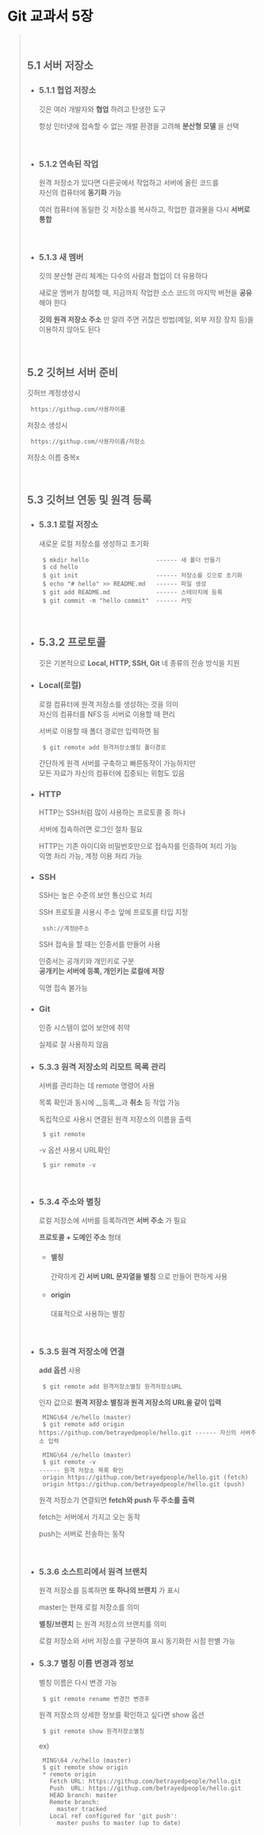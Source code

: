 Git 교과서 5장
=============     
 
> <br>
> 
> ## 5.1 서버 저장소
> 
> + ### 5.1.1 협업 저장소
>  
>      깃은 여러 개발자와 __협업__ 하려고 탄생한 도구
>     
>      항상 인터넷에 접속할 수 없는 개발 환경을 고려해 __분산형 모델__ 을 선택             
> <br>
>            
> + ### 5.1.2 연속된 작업
>
>      원격 저장소가 있다면 다른곳에서 작업하고 서버에 올린 코드를          
>      자신의 컴퓨터에 __동기화__ 가능
>
>      여러 컴퓨터에 동일한 깃 저장소를 복사하고, 작업한 결과물을 다시 __서버로 통합__
> <br>
>
> + ### 5.1.3 새 멤버
>
>     깃의 분산형 관리 체계는 다수의 사람과 협업이 더 유용하다    
>     
>     새로운 멤버가 참여할 때, 지금까지 작업한 소스 코드의 마지막 버전을 __공유__ 해야 한다    
>     
>     __깃의 원격 저장소 주소__ 만 알려 주면 귀찮은 방법(메일, 외부 저장 장치 등)을 이용하지 않아도 된다
>
> <br>
>
> ## 5.2 깃허브 서버 준비
>
>   깃허브 계정생성시     
>
>      https://githup.com/사용자이름     
>      
>   저장소 생성시
>     
>      https://githup.com/사용자이름/저장소       
>
>   저장소 이름 중복x
>
> <br>
>
> ## 5.3 깃허브 연동 및 원격 등록
> 
> + ### 5.3.1 로컬 저장소
>
>     새로운 로컬 저장소를 생성하고 초기화    
> 
>        $ mkdir hello                   ------ 새 폴더 만들기
>        $ cd hello
>        $ git init                      ------ 저장소를 깃으로 초기화
>        $ echo "# hello" >> README.md   ------ 파일 생성
>        $ git add README.md             ------ 스테이지에 등록
>        $ git commit -m "hello commit"  ------ 커밋
> 
> <br>
> 
> + ## 5.3.2 프로토콜
>
>      깃은 기본적으로 __Local, HTTP, SSH, Git__ 네 종류의 전송 방식을 지원
>
> - ### Local(로컬)
>
>     로컬 컴퓨터에 원격 저장소를 생성하는 것을 의미    
>     자신의 컴퓨터를 NFS 등 서버로 이용할 때 편리   
>
>     서버로 이용할 때 폴더 경로만 입력하면 됨    
>     
>        $ git remote add 원격저장소별칭 폴더경로
>
>     간단하게 원격 서버를 구축하고 빠른동작이 가능하지만     
>     모든 자료가 자신의 컴퓨터에 집중되는 위험도 있음    
>
> - ### HTTP 
>
>     HTTP는 SSH처럼 많이 사용하는 프로토콜 중 하나    
>     
>     서버에 접속하려면 로그인 절차 필요
>
>     HTTP는 기존 아이디와 비밀번호만으로 접속자를 인증하여 처리 가능    
>     익명 처리 가능, 계정 이용 처리 가능    
>
> - ### SSH
> 
>     SSH는 높은 수준의 보안 통신으로 처리    
>
>     SSH 프로토콜 사용시 주소 앞에 프로토콜 타입 지정    
>
>        ssh://계정@주소
>
>     SSH 접속을 할 때는 인증서를 만들어 사용    
>
>     인증서는 공개키와 개인키로 구분    
>     __공개키는 서버에 등록, 개인키는 로컬에 저장__    
>
>     익명 접속 불가능    
>
> - ### Git
>
>     인증 시스템이 없어 보안에 취약    
>
>     실제로 잘 사용하지 않음
>
> + ### 5.3.3 원격 저장소의 리모트 목록 관리
>
>     서버를 관리하는 데 remote 명령어 사용
>     
>     목록 확인과 동시에 __등록__과 __취소__ 등 작업 가능
>
>     독립적으로 사용시 연결된 원격 저장소의 이름을 출력
>
>        $ git remote         
>
>     -v 옵션 사용시 URL확인
>
>        $ gir remote -v
>
> <br>
> 
> + ### 5.3.4 주소와 별칭
>
>     로컬 저장소에 서버를 등록하려면 __서버 주소__ 가 필요
>
>     __프로토콜 + 도메인 주소__ 형태
>     
>     - #### 별칭
>    
>         간략하게 __긴 서버 URL 문자열을 별칭__ 으로 만들어 편하게 사용
>
>     - #### origin
>
>         대표적으로 사용하는 별칭
>
> <br>
> 
> + ### 5.3.5 원격 저장소에 연결
>
>     __add 옵션__ 사용
>
>        $ git remote add 원격저장소별칭 원격저장소URL
>
>     인자 값으로 __원격 저장소 별칭과 원격 저장소의 URL을 같이 입력__
>
>        MING\64 /e/hello (master)
>        $ git remote add origin https://githup.com/betrayedpeople/hello.git ------ 자신의 서버주소 입력
>
>        MING\64 /e/hello (master)
>        $ git remote -v                                                     ------ 원격 저장소 목록 확인
>        origin https://githup.com/betrayedpeople/hello.git (fetch)
>        origin https://githup.com/betrayedpeople/hello.git (push)
>
>     원격 저장소가 연결되면 __fetch와 push 두 주소를 출력__
>
>     fetch는 서버에서 가지고 오는 동작 
>
>     push는 서버로 전송하는 동작
>
> <br>
> 
> + ### 5.3.6 소스트리에서 원격 브랜치
>
>     원격 저장소를 등록하면 __또 하나의 브랜치__ 가 표시
>
>     master는 현재 로컬 저장소를 의미
>
>     __별칭/브랜치__ 는 원격 저장소의 브랜치를 의미
>
>     로컬 저장소와 서버 저장소를 구분하여 표시 동기화한 시점 판별 가능
>
> + ### 5.3.7 별칭 이름 변경과 정보
>
>    별칭 이름은 다시 변경 가능 
>
>        $ git remote rename 변경전 변경후
>
>    원격 저장소의 상세한 정보를 확인하고 싶다면 show 옵션
>
>        $ git remote show 원격저장소별칭
>
>     ex)    
>     
>        MING\64 /e/hello (master)
>        $ git remote show origin
>        * remote origin
>          Fetch URL: https://githup.com/betrayedpeople/hello.git
>          Push  URL: https://githup.com/betrayedpeople/hello.git
>          HEAD branch: master
>          Remote branch:
>            master tracked
>          Local ref configured for 'git push':
>            master pushs to master (up to date)
>
>
>
>
>
>
>
>
>
>
>
